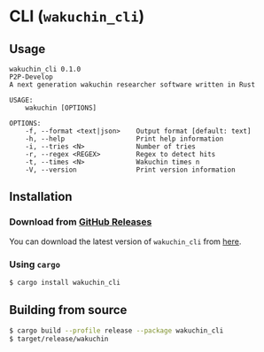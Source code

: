 # CLI (`wakuchin_cli`)

## Usage

```
wakuchin_cli 0.1.0
P2P-Develop
A next generation wakuchin researcher software written in Rust

USAGE:
    wakuchin [OPTIONS]

OPTIONS:
    -f, --format <text|json>    Output format [default: text]
    -h, --help                  Print help information
    -i, --tries <N>             Number of tries
    -r, --regex <REGEX>         Regex to detect hits
    -t, --times <N>             Wakuchin times n
    -V, --version               Print version information
```

## Installation

### Download from [GitHub Releases](https://github.com/P2P-Develop/wakuchin-rs/releases)

You can download the latest version of `wakuchin_cli` from [here](https://github.com/P2P-Develop/wakuchin-rs/releases/latest).

### Using `cargo`

```bash
$ cargo install wakuchin_cli
```

## Building from source

```bash
$ cargo build --profile release --package wakuchin_cli
$ target/release/wakuchin
```

